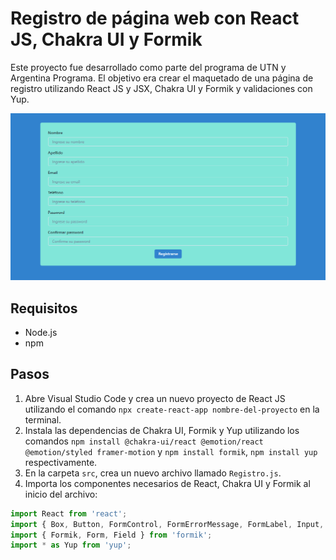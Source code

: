 # Registro de página web con React JS, Chakra UI y Formik

Este proyecto fue desarrollado como parte del programa de UTN y Argentina Programa. El objetivo era crear el maquetado de una página de registro utilizando React JS y JSX, Chakra UI y Formik y validaciones con Yup.

![Logo de mi proyecto](./src/img/logo.png)

## Requisitos

- Node.js
- npm

## Pasos

1. Abre Visual Studio Code y crea un nuevo proyecto de React JS utilizando el comando `npx create-react-app nombre-del-proyecto` en la terminal.
2. Instala las dependencias de Chakra UI, Formik y Yup utilizando los comandos `npm install @chakra-ui/react @emotion/react @emotion/styled framer-motion` y `npm install formik`, `npm install yup` respectivamente.
4. En la carpeta `src`, crea un nuevo archivo llamado `Registro.js`.
5. Importa los componentes necesarios de React, Chakra UI y Formik al inicio del archivo:

```jsx
import React from 'react';
import { Box, Button, FormControl, FormErrorMessage, FormLabel, Input, VStack } from '@chakra-ui/react';
import { Formik, Form, Field } from 'formik';
import * as Yup from 'yup';
